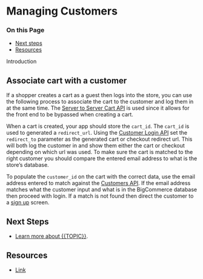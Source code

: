 # Managing Customers

<div class="otp" id="no-index">

### On this Page	
- [Next steps](#next-steps)
- [Resources](#resources)

</div>

Introduction

## Associate cart with a customer

If a shopper creates a cart as a guest then logs into the store, you can use the following process to associate the cart to the customer and log them in at the same time. The [Server to Server Cart API](https://developer.bigcommerce.com/api-reference/cart-checkout/server-server-cart-api) is used since it allows for the front end to be bypassed when creating a cart.

When a cart is created, your app should store the `cart_id`.  The `cart_id` is used to generated a `redirect_url`. Using the [Customer Login API](https://developer.bigcommerce.com/api-docs/customers/customer-login-api) set the `redirect_to` parameter as the generated cart or checkout redirect url. This will both log the customer in and show them either the cart or checkout depending on which url was used.  To make sure the cart is matched to the right customer you should compare the entered email address to what is the store’s database.

To populate the `customer_id` on the cart with the correct data, use the email address entered to match against the [Customers API](https://developer.bigcommerce.com/api-reference/customer-subscribers/v3-customers-api). If the email address matches what the customer input and what is in the BigCommerce database then proceed with login. If a match is not found then direct the customer to a [sign up](https://developer.bigcommerce.com/api-reference/customer-subscribers/v3-customers-api/customers/customerspost) screen.

## Next Steps
* [Learn more about {{TOPIC}}]().

## Resources
* [Link]() 